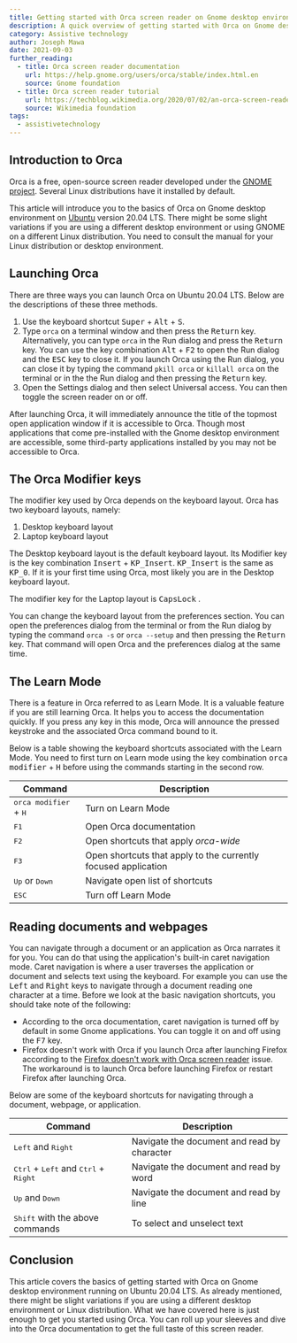 ```yaml
---
title: Getting started with Orca screen reader on Gnome desktop environment on Ubuntu 20.04 LTS
description: A quick overview of getting started with Orca on Gnome desktop environment on Ubuntu 20.04 LTS.
category: Assistive technology
author: Joseph Mawa
date: 2021-09-03
further_reading:
  - title: Orca screen reader documentation
    url: https://help.gnome.org/users/orca/stable/index.html.en
    source: Gnome foundation
  - title: Orca screen reader tutorial
    url: https://techblog.wikimedia.org/2020/07/02/an-orca-screen-reader-tutorial/
    source: Wikimedia foundation
tags:
  - assistivetechnology
---
```


## Introduction to Orca

Orca is a free, open-source screen reader developed under the [GNOME project](https://www.gnome.org/about-us/). Several Linux distributions have it installed by default.

This article will introduce you to the basics of Orca on Gnome desktop environment on [Ubuntu](https://help.ubuntu.com/lts/installation-guide/s390x/ch01s01.html) version 20.04 LTS. There might be some slight variations if you are using a different desktop environment or using GNOME on a different Linux distribution. You need to consult the manual for your Linux distribution or desktop environment.

## Launching Orca

There are three ways you can launch Orca on Ubuntu 20.04 LTS. Below are the descriptions of these three methods.

1. Use the keyboard shortcut <kbd>Super</kbd> + <kbd>Alt</kbd> + <kbd>S</kbd>.
2. Type `orca` on a terminal window and then press the <kbd>Return</kbd> key. Alternatively, you can type `orca` in the Run dialog and press the <kbd>Return</kbd> key. You can use the key combination <kbd>Alt</kbd> + <kbd>F2</kbd> to open the Run dialog and the <kbd>ESC</kbd> key to close it. If you launch Orca using the Run dialog, you can close it by typing the command `pkill orca` or `killall orca` on the terminal or in the the Run dialog and then pressing the <kbd>Return</kbd> key.
3. Open the Settings dialog and then select Universal access. You can then toggle the screen reader on or off.

After launching Orca, it will immediately announce the title of the topmost open application window if it is accessible to Orca. Though most applications that come pre-installed with the Gnome desktop environment are accessible, some third-party applications installed by you may not be accessible to Orca.

## The Orca Modifier keys

The modifier key used by Orca depends on the keyboard layout. Orca has two keyboard layouts, namely:

1. Desktop keyboard layout
2. Laptop keyboard layout

The Desktop keyboard layout is the default keyboard layout. Its Modifier key is the key combination <kbd>Insert</kbd> + <kbd>KP_Insert</kbd>. <kbd>KP_Insert</kbd> is the same as <kbd>KP_0</kbd>. If it is your first time using Orca, most likely you are in the Desktop keyboard layout.

The modifier key for the Laptop layout is <kbd>CapsLock</kbd> .

You can change the keyboard layout from the preferences section. You can open the preferences dialog from the terminal or from the Run dialog by typing the command `orca -s` or `orca --setup` and then pressing the <kbd>Return</kbd> key. That command will open Orca and the preferences dialog at the same time.

## The Learn Mode

There is a feature in Orca referred to as Learn Mode. It is a valuable feature if you are still learning Orca. It helps you to access the documentation quickly. If you press any key in this mode, Orca will announce the pressed keystroke and the associated Orca command bound to it.

Below is a table showing the keyboard shortcuts associated with the Learn Mode. You need to first turn on Learn mode using the key combination <kbd>orca modifier</kbd> + <kbd>H</kbd> before using the commands starting in the second row.

| Command                                 | Description                                                    |
| --------------------------------------- | -------------------------------------------------------------- |
| <kbd>orca modifier</kbd> + <kbd>H</kbd> | Turn on Learn Mode                                             |
| <kbd>F1</kbd>                           | Open Orca documentation                                        |
| <kbd>F2</kbd>                           | Open shortcuts that apply _orca-wide_                          |
| <kbd>F3</kbd>                           | Open shortcuts that apply to the currently focused application |
| <kbd>Up</kbd> or <kbd>Down</kbd>        | Navigate open list of shortcuts                                |
| <kbd>ESC</kbd>                          | Turn off Learn Mode                                            |

## Reading documents and webpages

You can navigate through a document or an application as Orca narrates it for you. You can do that using the application's built-in caret navigation mode. Caret navigation is where a user traverses the application or document and selects text using the keyboard. For example you can use the <kbd>Left</kbd> and <kbd>Right</kbd> keys to navigate through a document reading one character at a time. Before we look at the basic navigation shortcuts, you should take note of the following:

- According to the orca documentation, caret navigation is turned off by default in some Gnome applications. You can toggle it on and off using the <kbd>F7</kbd> key.
- Firefox doesn't work with Orca if you launch Orca after launching Firefox according to the [Firefox doesn't work with Orca screen reader](https://bugzilla.redhat.com/show_bug.cgi?id=1221521) issue. The workaround is to launch Orca before launching Firefox or restart Firefox after launching Orca.

Below are some of the keyboard shortcuts for navigating through a document, webpage, or application.

| Command                                                                  | Description                                 |
| ------------------------------------------------------------------------ | ------------------------------------------- |
| <kbd>Left</kbd> and <kbd>Right</kbd>                                     | Navigate the document and read by character |
| <kbd>Ctrl</kbd> + <kbd>Left</kbd> and <kbd>Ctrl</kbd> + <kbd>Right</kbd> | Navigate the document and read by word      |
| <kbd>Up</kbd> and <kbd>Down</kbd>                                        | Navigate the document and read by line      |
| <kbd>Shift</kbd> with the above commands                                 | To select and unselect text                 |

## Conclusion

This article covers the basics of getting started with Orca on Gnome desktop environment running on Ubuntu 20.04 LTS. As already mentioned, there might be slight variations if you are using a different desktop environment or Linux distribution. What we have covered here is just enough to get you started using Orca. You can roll up your sleeves and dive into the Orca documentation to get the full taste of this screen reader.
